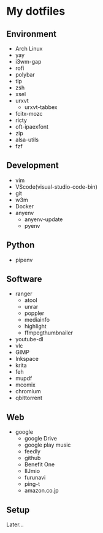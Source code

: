# My dotfiles
## Environment
- Arch Linux
- yay
- i3wm-gap
- rofi
- polybar
- tlp
- zsh
- xsel
- urxvt
    * urxvt-tabbex
- fcitx-mozc
- ricty
- oft-ipaexfont
- zip
- alsa-utils
- fzf

## Development
- vim
- VScode(visual-studio-code-bin)
- git
- w3m
- Docker
- anyenv
    * anyenv-update
    * pyenv

## Python
 - pipenv

## Software
- ranger
    * atool
    * unrar
    * poppler
    * mediainfo
    * highlight
    * ffmpegthumbnailer
- youtube-dl
- vlc
- GIMP
- Inkspace
- krita
- feh
- mupdf
- mcomix
- chromium
- qbittorrent

## Web
- google
    * google Drive
    * google play music
    * feedly
    * github
    * Benefit One
    * IIJmio
    * furunavi
    * ping-t
    * amazon.co.jp

## Setup
Later...
